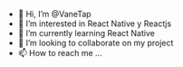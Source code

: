 - 👋 Hi, I’m @VaneTap
- 👀 I’m interested in React Native y Reactjs
- 🌱 I’m currently learning React Native
- 💞️ I’m looking to collaborate on my project
- 📫 How to reach me ...

<!---
VaneTap/VaneTap is a ✨ special ✨ repository because its `README.md` (this file) appears on your GitHub profile.
You can click the Preview link to take a look at your changes.
--->
